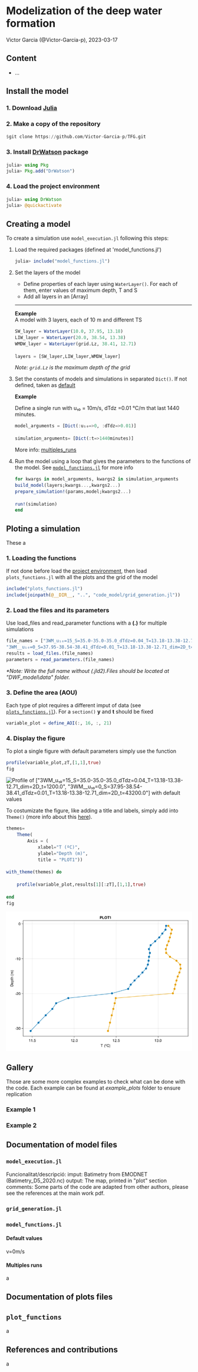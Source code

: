 # Modelization of the deep water formation

Victor Garcia (@Victor-Garcia-p), 2023-03-17

## Content

* ...

## Install the model

### 1. Download [Julia](https://julialang.org/downloads/)

### 2. Make a copy of the repository

```julia
$git clone https://github.com/Victor-Garcia-p/TFG.git
```

### 3. Install [DrWatson](https://github.com/JuliaDynamics/DrWatson.jl) package

```julia
julia> using Pkg
julia> Pkg.add("DrWatson")
```

### 4. Load the project environment

```julia
julia> using DrWatson
julia> @quickactivate
```

## Creating a model

To create a simulation use `model_execution.jl` following this steps:

1. Load the required packages (defined at 'model_functions.jl')

   ```julia
   julia> include("model_functions.jl")
   ```

2. Set the layers of the model
    * Define properties of each layer using  `WaterLayer()`. For each of them, enter values of maximum depth, T and S
    * Add all layers in an [Array]  
  
    ---

    **Example**  
        A model with 3 layers, each of 10 m and different TS

    ```julia
   SW_layer = WaterLayer(10.0, 37.95, 13.18)
    LIW_layer = WaterLayer(20.0, 38.54, 13.38)
    WMDW_layer = WaterLayer(grid.Lz, 38.41, 12.71)

    layers = [SW_layer,LIW_layer,WMDW_layer]
   ```

    _Note: `grid.Lz` is the maximum depth of the grid_

3. Set the constants of models and simulations in separated `Dict()`. If not defined, taken as [default](#default-values)

    **Example**

    Define a single run with u₁₀ = 10m/s, dTdz =0.01 °C/m that last 1440 minutes.
  
    ```julia
    model_arguments = [Dict(:u₁₀=>0, :dTdz=>0.01)]

    simulation_arguments= [Dict(:t=>1440minutes)]
   ```

   More info: [multiples_runs](#multiples-runs)

4. Run the model using a loop that gives the parameters to the functions of the model. See [`model_functions.jl`](#model_functionsjl) for more info

    ```julia
   for kwargs in model_arguments, kwargs2 in simulation_arguments
    build_model(layers;kwargs...,kwargs2...)
    prepare_simulation!(params,model;kwargs2...)
    
    run!(simulation)
    end
   ```

## Ploting a simulation

These a

### 1. Loading the functions

If not done before load the [project environment](#4-load-the-project-environment), then load `plots_functions.jl` with all the plots and the grid of the model

```julia
include("plots_functions.jl")
include(joinpath(@__DIR__, "..", "code_model/grid_generation.jl"))
```

### 2. Load the files and its parameters

Use load_files and read_parameter functions with a **(.)** for multiple simulations

```julia
file_names = ["3WM_u₁₀=15_S=35.0-35.0-35.0_dTdz=0.04_T=13.18-13.38-12.71_dim=2D_t=1200.0",
"3WM__u₁₀=0_S=37.95-38.54-38.41_dTdz=0.01_T=13.18-13.38-12.71_dim=2D_t=43200.0"]
results = load_files.(file_names)
parameters = read_parameters.(file_names)
```

_*Note: Write the full name without (.jld2).Files should be located at "DWF_model\data" folder._

### 3. Define the area (AOU)

Each type of plot requires a different imput of data (see  [`plots_functions.jl`](#plot_functions)). For a `section()`  **y** and **t** should be fixed

```julia
variable_plot = define_AOI(:, 16, :, 21) 
```

### 4. Display the figure

To plot a single figure with default parameters simply use the function

```julia
profile(variable_plot,zT,[1,1],true)
fig
```

![Profile of ["3WM_u₁₀=15_S=35.0-35.0-35.0_dTdz=0.04_T=13.18-13.38-12.71_dim=2D_t=1200.0",
"3WM__u₁₀=0_S=37.95-38.54-38.41_dTdz=0.01_T=13.18-13.38-12.71_dim=2D_t=43200.0"] with default values](code_plots/example_plots/section_default_README.png)

To costumizate the figure, like adding a title and labels, simply add into `Theme()` (more info about this [here](https://docs.makie.org/stable/documentation/theming/index.html#example_17370679024465238660)).

```julia
themes=
    Theme(
        Axis = (
            xlabel="T (ºC)",
            ylabel="Depth (m)",
            title = "PLOT1"))

with_theme(themes) do

    profile(variable_plot,results[1][:zT],[1,1],true)
    
end
fig
```

![Profile of the same simulations using a Theme() to define axis names ](code_plots/example_plots/section_themes_README.png)

## Gallery

Those are some more complex examples to check what can be done with the code. Each example can be found at _example_plots_ folder to ensure replication

### Example 1

### Example 2

## Documentation of **model** files

### `model_execution.jl`

Funcionalitat/descripció:
imput: Batimetry from EMODNET (Batimetry_D5_2020.nc)
output: The map, printed in "plot" section
comments: Some parts of the code are adapted from other authors, please
see the references at the main work pdf.

### `grid_generation.jl`

### `model_functions.jl`

#### Default values

v=0m/s

#### Multiples runs

a

## Documentation of **plots** files

## `plot_functions`

a

## References and contributions

a
